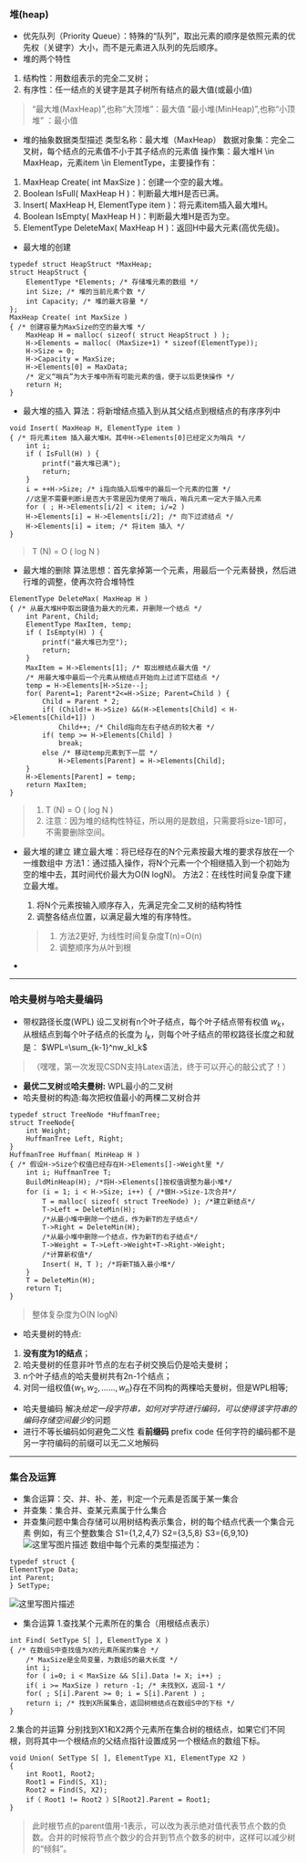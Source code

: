 ### 堆(heap)
- 优先队列（Priority Queue）：特殊的“队列”，取出元素的顺序是依照元素的优先权（关键字）大小，而不是元素进入队列的先后顺序。
- 堆的两个特性
1. 结构性：用数组表示的完全二叉树；
2. 有序性：任一结点的关键字是其子树所有结点的最大值(或最小值)
>“最大堆(MaxHeap)”,也称“大顶堆”：最大值
 “最小堆(MinHeap)”,也称“小顶堆” ：最小值
 
- 堆的抽象数据类型描述
类型名称：最大堆（MaxHeap）
数据对象集：完全二叉树，每个结点的元素值不小于其子结点的元素值 
操作集：最大堆H \in MaxHeap，元素item \in ElementType，主要操作有：
1. MaxHeap Create( int MaxSize )：创建一个空的最大堆。
2. Boolean IsFull( MaxHeap H )：判断最大堆H是否已满。
3. Insert( MaxHeap H, ElementType item )：将元素item插入最大堆H。
4. Boolean IsEmpty( MaxHeap H )：判断最大堆H是否为空。
5. ElementType DeleteMax( MaxHeap H )：返回H中最大元素(高优先级)。
- 最大堆的创建
```
typedef struct HeapStruct *MaxHeap;
struct HeapStruct {
	ElementType *Elements; /* 存储堆元素的数组 */
	int Size; /* 堆的当前元素个数 */
	int Capacity; /* 堆的最大容量 */
};
MaxHeap Create( int MaxSize )
{ /* 创建容量为MaxSize的空的最大堆 */
	MaxHeap H = malloc( sizeof( struct HeapStruct ) );
	H->Elements = malloc( (MaxSize+1) * sizeof(ElementType));
	H->Size = 0;
	H->Capacity = MaxSize;
	H->Elements[0] = MaxData;
	/* 定义“哨兵”为大于堆中所有可能元素的值，便于以后更快操作 */
	return H;
}
```
- 最大堆的插入
算法：将新增结点插入到从其父结点到根结点的有序序列中
```
void Insert( MaxHeap H, ElementType item )
{ /* 将元素item 插入最大堆H，其中H->Elements[0]已经定义为哨兵 */
	int i;
	if ( IsFull(H) ) {
		printf("最大堆已满");
		return;
	}
	i = ++H->Size; /* i指向插入后堆中的最后一个元素的位置 */
	//这里不需要判断i是否大于零是因为使用了哨兵，哨兵元素一定大于插入元素
	for ( ; H->Elements[i/2] < item; i/=2 )
	H->Elements[i] = H->Elements[i/2]; /* 向下过滤结点 */
	H->Elements[i] = item; /* 将item 插入 */
}
```
>T (N) = O ( log N )

- 最大堆的删除
算法思想：首先拿掉第一个元素，用最后一个元素替换，然后进行堆的调整，使再次符合堆特性
```
ElementType DeleteMax( MaxHeap H )
{ /* 从最大堆H中取出键值为最大的元素，并删除一个结点 */
	int Parent, Child;
	ElementType MaxItem, temp;
	if ( IsEmpty(H) ) {
		printf("最大堆已为空");
		return;
	}
	MaxItem = H->Elements[1]; /* 取出根结点最大值 */
	/* 用最大堆中最后一个元素从根结点开始向上过滤下层结点 */
	temp = H->Elements[H->Size--];
	for( Parent=1; Parent*2<=H->Size; Parent=Child ) {
		Child = Parent * 2;
		if( (Child!= H->Size) &&(H->Elements[Child] < H->Elements[Child+1]) )
			Child++; /* Child指向左右子结点的较大者 */
		if( temp >= H->Elements[Child] ) 
			break;
		else /* 移动temp元素到下一层 */
			H->Elements[Parent] = H->Elements[Child];
	}
	H->Elements[Parent] = temp;
	return MaxItem;
}
```
>1. T (N) = O ( log N )
>2. 注意：因为堆的结构性特征，所以用的是数组，只需要将size-1即可，不需要删除空间。

- 最大堆的建立
建立最大堆：将已经存在的N个元素按最大堆的要求存放在一个一维数组中
方法1：通过插入操作，将N个元素一个个相继插入到一个初始为空的堆中去，其时间代价最大为O(N logN)。
方法2：在线性时间复杂度下建立最大堆。
  1. 将N个元素按输入顺序存入，先满足完全二叉树的结构特性
  2. 调整各结点位置，以满足最大堆的有序特性。
  >1. 方法2更好, 为线性时间复杂度T(n)=O(n)
  >2. 调整顺序为从叶到根

-

----------


### 哈夫曼树与哈夫曼编码
- 带权路径长度(WPL)
设二叉树有n个叶子结点，每个叶子结点带有权值 $w_k$，从根结点到每个叶子结点的长度为 $l_k$，则每个叶子结点的带权路径长度之和就是：
$WPL=\sum_{k-1}^nw_kl_k$   
>（嘿嘿，第一次发现CSDN支持Latex语法，终于可以开心的敲公式了！）

- **最优二叉树**或**哈夫曼树:** WPL最小的二叉树
- 哈夫曼树的构造:每次把权值最小的两棵二叉树合并

```
typedef struct TreeNode *HuffmanTree;
struct TreeNode{
	int Weight;
	HuffmanTree Left, Right;
}
HuffmanTree Huffman( MinHeap H )
{ /* 假设H->Size个权值已经存在H->Elements[]->Weight里 */
	int i; HuffmanTree T;
	BuildMinHeap(H); /*将H->Elements[]按权值调整为最小堆*/
	for (i = 1; i < H->Size; i++) { /*做H->Size-1次合并*/
		T = malloc( sizeof( struct TreeNode) ); /*建立新结点*/
		T->Left = DeleteMin(H);
		/*从最小堆中删除一个结点，作为新T的左子结点*/
		T->Right = DeleteMin(H);
		/*从最小堆中删除一个结点，作为新T的右子结点*/
		T->Weight = T->Left->Weight+T->Right->Weight;
		/*计算新权值*/
		Insert( H, T ); /*将新T插入最小堆*/
	}
	T = DeleteMin(H);
	return T;
}
```

> 整体复杂度为O(N logN)

- 哈夫曼树的特点:
1. **没有度为1的结点**；
2. 哈夫曼树的任意非叶节点的左右子树交换后仍是哈夫曼树；
3. n个叶子结点的哈夫曼树共有2n-1个结点；
4. 对同一组权值{$w_1 ,w_2 , …… , w_n$}存在不同构的两棵哈夫曼树，但是WPL相等;
- 哈夫曼编码
解决*给定一段字符串，如何对字符进行编码，可以使得该字符串的编码存储空间最少*的问题
- 进行不等长编码如何避免二义性
看**前缀码** prefix code
任何字符的编码都不是另一字符编码的前缀可以无二义地解码

---
### 集合及运算
- 集合运算：交、并、补、差，判定一个元素是否属于某一集合
- 并查集：集合并、查某元素属于什么集合
- 并查集问题中集合存储可以用树结构表示集合，树的每个结点代表一个集合元素
例如，有三个整数集合
S1={1,2,4,7}
S2={3,5,8}
S3={6,9,10}
![这里写图片描述](https://img-blog.csdn.net/20180429113407158?watermark/2/text/aHR0cHM6Ly9ibG9nLmNzZG4ubmV0L2J1Y3RfemM=/font/5a6L5L2T/fontsize/400/fill/I0JBQkFCMA==/dissolve/70)
数组中每个元素的类型描述为：

```
typedef struct {
ElementType Data;
int Parent;
} SetType;
```
![这里写图片描述](https://img-blog.csdn.net/2018042911362464?watermark/2/text/aHR0cHM6Ly9ibG9nLmNzZG4ubmV0L2J1Y3RfemM=/font/5a6L5L2T/fontsize/400/fill/I0JBQkFCMA==/dissolve/70)

- 集合运算
1.查找某个元素所在的集合（用根结点表示）
```
int Find( SetType S[ ], ElementType X )
{ /* 在数组S中查找值为X的元素所属的集合 */
	/* MaxSize是全局变量，为数组S的最大长度 */
	int i;
	for ( i=0; i < MaxSize && S[i].Data != X; i++) ;
	if( i >= MaxSize ) return -1; /* 未找到X，返回-1 */
	for( ; S[i].Parent >= 0; i = S[i].Parent ) ;
	return i; /* 找到X所属集合，返回树根结点在数组S中的下标 */
}
```
2.集合的并运算
分别找到X1和X2两个元素所在集合树的根结点，如果它们不同根，则将其中一个根结点的父结点指针设置成另一个根结点的数组下标。

```
void Union( SetType S[ ], ElementType X1, ElementType X2 )
{
	int Root1, Root2;
	Root1 = Find(S, X1);
	Root2 = Find(S, X2);
	if（ Root1 != Root2 ）S[Root2].Parent = Root1;
}
```
>此时根节点的parent值用-1表示，可以改为表示绝对值代表节点个数的负数。合并的时候将节点个数少的合并到节点个数多的树中，这样可以减少树的“倾斜”。
